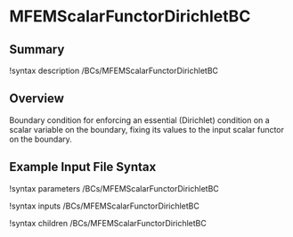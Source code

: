 # MFEMScalarFunctorDirichletBC

## Summary

!syntax description /BCs/MFEMScalarFunctorDirichletBC

## Overview

Boundary condition for enforcing an essential (Dirichlet) condition on
a scalar variable on the boundary, fixing its values to the input
scalar functor on the boundary.

## Example Input File Syntax

!syntax parameters /BCs/MFEMScalarFunctorDirichletBC

!syntax inputs /BCs/MFEMScalarFunctorDirichletBC

!syntax children /BCs/MFEMScalarFunctorDirichletBC
